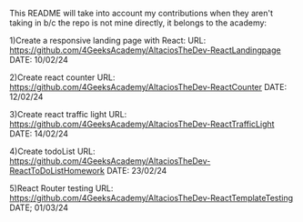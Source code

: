 This README will take into account my contributions when they aren't taking in b/c the repo is not mine directly, it belongs to the academy:

1)Create a responsive landing page with React: 
  URL: https://github.com/4GeeksAcademy/AltaciosTheDev-ReactLandingpage
  DATE: 10/02/24

2)Create react counter 
URL: https://github.com/4GeeksAcademy/AltaciosTheDev-ReactCounter
DATE: 12/02/24

3)Create react traffic light
URL: https://github.com/4GeeksAcademy/AltaciosTheDev-ReactTrafficLight
DATE: 14/02/24

4)Create todoList 
URL: https://github.com/4GeeksAcademy/AltaciosTheDev-ReactToDoListHomework
DATE: 23/02/24

5)React Router testing 
URL: https://github.com/4GeeksAcademy/AltaciosTheDev-ReactTemplateTesting
DATE; 01/03/24
